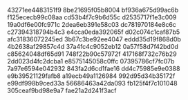 43271ee4483151f9
8be21695f05b8004
bf936a675d99ac6b
f125ececb99c08aa
cd53b4f7c9b6d55c
d2535717f1e3c009
19a0df6e00fc971c
2dea6eb391e58c03
dc781970184e8c6c
c27394318794b4c3
e4cca0eda392065f
d02c074c1caf87b5
afc31836072245ed
3b67c3be92ee4047
eddd35d19f868d0b
4b2638af29857c4d
37a4fc4c9052eb12
0a57f58d7f42bd0d
c85624048df65d91
748f22b90c57972f
417168f732c76b29
2dd023d4fc2dcba1
e8575145058c0ffc
07395786cf7fc07b
7a97e6594e042932
843fa2d6cd1fae16
dd4c75985e9e0388
e9b39521129fafb8
a19ecb49a1126984
992d95d34b35172f
e99df998b9ced33a
56686463a42da093
fb125f4f7c101048
305ceaf9bd98e9a7
fae21a2d241f3acf
